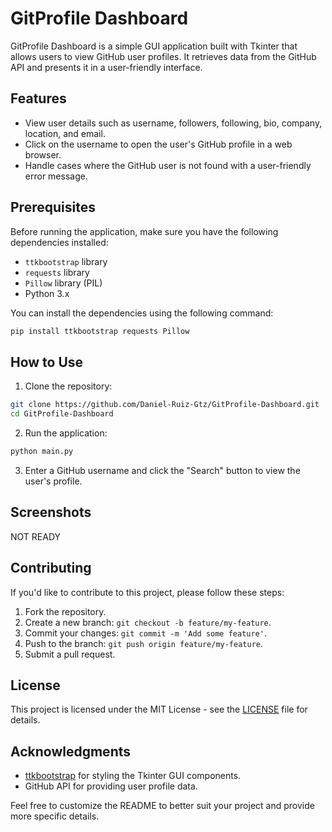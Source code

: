 # GitProfile Dashboard

GitProfile Dashboard is a simple GUI application built with Tkinter that allows users to view GitHub user profiles. It retrieves data from the GitHub API and presents it in a user-friendly interface.

## Features

- View user details such as username, followers, following, bio, company, location, and email.
- Click on the username to open the user's GitHub profile in a web browser.
- Handle cases where the GitHub user is not found with a user-friendly error message.

## Prerequisites

Before running the application, make sure you have the following dependencies installed:

- `ttkbootstrap` library
- `requests` library
- `Pillow` library (PIL)
- Python 3.x

You can install the dependencies using the following command:

```bash
pip install ttkbootstrap requests Pillow
```

## How to Use

1. Clone the repository:

```bash
git clone https://github.com/Daniel-Ruiz-Gtz/GitProfile-Dashboard.git
cd GitProfile-Dashboard
```

2. Run the application:

```bash
python main.py
```

3. Enter a GitHub username and click the "Search" button to view the user's profile.

## Screenshots

NOT READY

## Contributing

If you'd like to contribute to this project, please follow these steps:

1. Fork the repository.
2. Create a new branch: `git checkout -b feature/my-feature`.
3. Commit your changes: `git commit -m 'Add some feature'`.
4. Push to the branch: `git push origin feature/my-feature`.
5. Submit a pull request.

## License

This project is licensed under the MIT License - see the [LICENSE](LICENSE) file for details.

## Acknowledgments

- [ttkbootstrap](https://github.com/TkinterEP/ttkbootstrap) for styling the Tkinter GUI components.
- GitHub API for providing user profile data.

Feel free to customize the README to better suit your project and provide more specific details.
